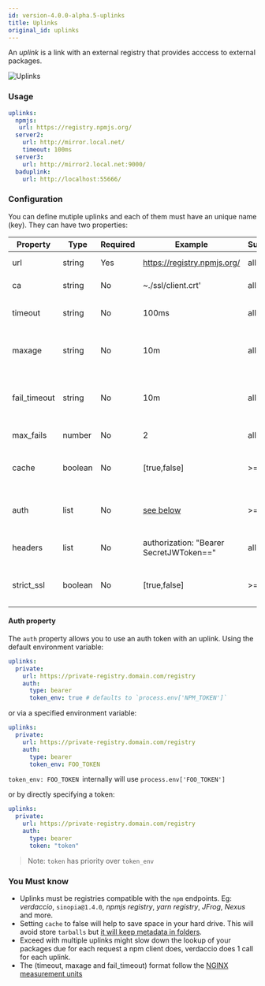 ```yaml
---
id: version-4.0.0-alpha.5-uplinks
title: Uplinks
original_id: uplinks
---
```


An *uplink* is a link with an external registry that provides acccess to external packages.

![Uplinks](https://user-images.githubusercontent.com/558752/52976233-fb0e3980-33c8-11e9-8eea-5415e6018144.png)

### Usage

```yaml
uplinks:
  npmjs:
   url: https://registry.npmjs.org/
  server2:
    url: http://mirror.local.net/
    timeout: 100ms
  server3:
    url: http://mirror2.local.net:9000/
  baduplink:
    url: http://localhost:55666/
```
### Configuration

You can define mutiple uplinks and each of them must have an unique name (key). They can have two properties:

Property | Type | Required | Example | Support | Description | Default
--- | --- | --- | --- | --- | --- | ---
url | string | Yes | https://registry.npmjs.org/ | all | The registry url | npmjs
ca | string | No | ~./ssl/client.crt' | all | SSL path certificate | No default
timeout | string | No | 100ms | all | set new timeout for the request | 30s
maxage | string | No |10m | all | the time threshold to the cache is valid | 2m
fail_timeout | string | No |10m | all | defines max time when a request becomes a failure | 5m
max_fails | number | No |2 | all | limit maximun failure request | 2
cache | boolean | No |[true,false] | >= 2.1 | cache all remote tarballs in storage | true
auth | list | No | [see below](uplinks.md#auth-property)  | >= 2.5 | assigns the header 'Authorization' [more info](http://blog.npmjs.org/post/118393368555/deploying-with-npm-private-modules) | disabled
headers | list | No | authorization: "Bearer SecretJWToken==" | all | list of custom headers for the uplink | disabled
strict_ssl |boolean | No | [true,false] | >= 3.0 | If true, requires SSL certificates be valid. | true

#### Auth property

The `auth` property allows you to use an auth token with an uplink. Using the default environment variable:

```yaml
uplinks:
  private:
    url: https://private-registry.domain.com/registry
    auth:
      type: bearer
      token_env: true # defaults to `process.env['NPM_TOKEN']`
```

or via a specified environment variable:

```yaml
uplinks:
  private:
    url: https://private-registry.domain.com/registry
    auth:
      type: bearer
      token_env: FOO_TOKEN
```

`token_env: FOO_TOKEN `internally will use `process.env['FOO_TOKEN']`

or by directly specifying a token:

```yaml
uplinks:
  private:
    url: https://private-registry.domain.com/registry
    auth:
      type: bearer
      token: "token"
```

> Note: `token` has priority over `token_env`

### You Must know

* Uplinks must be registries compatible with the `npm` endpoints. Eg: *verdaccio*, `sinopia@1.4.0`, *npmjs registry*, *yarn registry*, *JFrog*, *Nexus* and more.
* Setting `cache` to false will help to save space in your hard drive. This will avoid store `tarballs` but [it will keep metadata in folders](https://github.com/verdaccio/verdaccio/issues/391).
* Exceed with multiple uplinks might slow down the lookup of your packages due for each request a npm client does, verdaccio does 1 call for each uplink.
* The (timeout, maxage and fail_timeout) format follow the [NGINX measurement units](http://nginx.org/en/docs/syntax.html)
